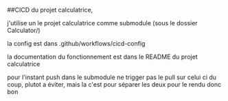 ##CICD du projet calculatrice,

j'utilise un le projet calculatrice comme submodule (sous le dossier Calculator/)

la config est dans .github/workflows/cicd-config

la documentation du fonctionnement est dans le README du projet calculatrice

pour l'instant push dans le submodule ne trigger pas le pull sur celui ci
du coup, plutot a éviter, mais la c'est pour séparer les deux pour le rendu donc bon